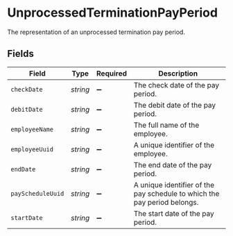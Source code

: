 # UnprocessedTerminationPayPeriod

The representation of an unprocessed termination pay period.


## Fields

| Field                                                                    | Type                                                                     | Required                                                                 | Description                                                              |
| ------------------------------------------------------------------------ | ------------------------------------------------------------------------ | ------------------------------------------------------------------------ | ------------------------------------------------------------------------ |
| `checkDate`                                                              | *string*                                                                 | :heavy_minus_sign:                                                       | The check date of the pay period.                                        |
| `debitDate`                                                              | *string*                                                                 | :heavy_minus_sign:                                                       | The debit date of the pay period.                                        |
| `employeeName`                                                           | *string*                                                                 | :heavy_minus_sign:                                                       | The full name of the employee.                                           |
| `employeeUuid`                                                           | *string*                                                                 | :heavy_minus_sign:                                                       | A unique identifier of the employee.                                     |
| `endDate`                                                                | *string*                                                                 | :heavy_minus_sign:                                                       | The end date of the pay period.                                          |
| `payScheduleUuid`                                                        | *string*                                                                 | :heavy_minus_sign:                                                       | A unique identifier of the pay schedule to which the pay period belongs. |
| `startDate`                                                              | *string*                                                                 | :heavy_minus_sign:                                                       | The start date of the pay period.                                        |